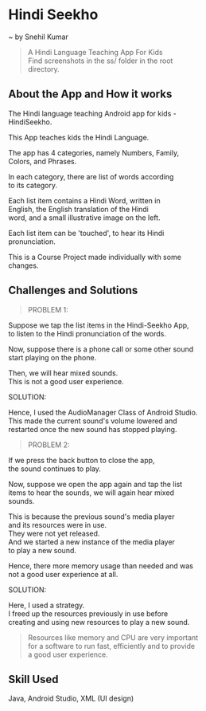 # Hindi Seekho
~ by Snehil Kumar

> A Hindi Language Teaching App For Kids  
Find screenshots in the ss/ folder in the root  
directory.  

## About the App and How it works
The Hindi language teaching Android app for kids -  
HindiSeekho.  

This App teaches kids the Hindi Language.  

The app has 4 categories, namely Numbers, Family,  
Colors, and Phrases.  

In each category, there are list of words according  
to its category.  

Each list item contains a Hindi Word, written in  
English, the English translation of the Hindi  
word, and a small illustrative image on the left.

Each list item can be 'touched', to hear its Hindi  
pronunciation.

This is a Course Project made individually with some  
changes.  

## Challenges and Solutions
> PROBLEM 1:  

Suppose we tap the list items in the Hindi-Seekho App,  
to listen to the Hindi pronunciation of the words.

Now, suppose there is a phone call or some other sound  
start playing on the phone.

Then, we will hear mixed sounds.  
This is not a good user experience.

SOLUTION:

Hence, I used the AudioManager Class of Android Studio.  
This made the current sound's volume lowered and  
restarted once the new sound has stopped playing.

> PROBLEM 2:  

If we press the back button to close the app,  
the sound continues to play.  

Now, suppose we open the app again and tap the list  
items to hear the sounds, we will again hear mixed  
sounds.  

This is because the previous sound's media player  
and its resources were in use.  
They were not yet released.  
And we started a new instance of the media player  
to play a new sound.  

Hence, there more memory usage than needed and was  
not a good user experience at all.  

SOLUTION:  

Here, I used a strategy.  
I freed up the resources previously in use before  
creating and using new resources to play a new sound.  

> Resources like memory and CPU are very important  
for a software to run fast, efficiently and to provide  
a good user experience.

## Skill Used
Java, Android Studio, XML (UI design)